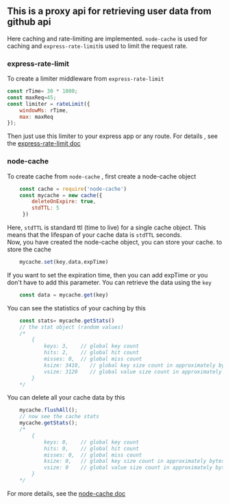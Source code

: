## This is a proxy api for retrieving user data from github api

Here caching and rate-limiting are implemented. `node-cache` is used for caching and `express-rate-limit`is used to limit the request rate.     
### **express-rate-limit**

To create a limiter middleware from `express-rate-limit` 

``` javascript
const rTime= 30 * 1000;
const maxReq=45;
const limiter = rateLimit({
    windowMs: rTime,
    max: maxReq
});

```
Then just use this limiter to your express app or any route.
For details , see the [express-rate-limit doc](https://www.npmjs.com/package/express-rate-limit)
### **node-cache** 

To create cache from `node-cache` , first create a node-cache object
```javascript
    const cache = require('node-cache')
    const mycache = new cache({
        deleteOnExpire: true,
        stdTTL: 5   
     })

```
Here, `stdTTL` is standard ttl (time to live) for a single cache object. This means that the lifespan of your cache data is `stdTTL` seconds.     
Now, you have created the node-cache object, you can store your cache. to store the cache 
```javascript
    mycache.set(key,data,expTime)
```
If you want to set the expiration time, then you can add expTime or you don't have to add this parameter. You can retrieve the data using the `key`
```javascript
    const data = mycache.get(key)
```
You can see the statistics of your caching by this
```javascript
    const stats= mycache.getStats()
    // the stat object (random values)
    /*
        {
            keys: 3,    // global key count
            hits: 2,    // global hit count
            misses: 0,  // global miss count
            ksize: 3410,   // global key size count in approximately bytes
            vsize: 3120    // global value size count in approximately bytes
        }
    */
```
You can delete all your cache data by this
```javascript
    mycache.flushAll();
    // now see the cache stats
    mycache.getStats();
    /*
        {
            keys: 0,    // global key count
            hits: 0,    // global hit count
            misses: 0,  // global miss count
            ksize: 0,   // global key size count in approximately bytes
            vsize: 0    // global value size count in approximately bytes
        }
    */
```

For more details, see the [node-cache doc](https://www.npmjs.com/package/node-cache)